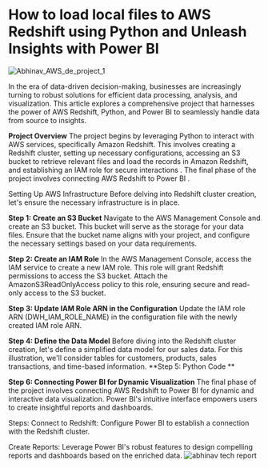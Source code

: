 # **How to load local files to AWS Redshift using Python and Unleash Insights with Power BI**
![Abhinav_AWS_de_project_1](https://github.com/abhinavkumariem/Python-AWS-Redshift/assets/95907012/a060c46e-36cc-48d8-a565-f5394392e7a6)

In the era of data-driven decision-making, businesses are increasingly turning to robust solutions for efficient data processing, analysis, and visualization. This article explores a comprehensive project that harnesses the power of AWS Redshift, Python, and Power BI to seamlessly handle data from source to insights.

**Project Overview**
The project begins by leveraging Python to interact with AWS services, specifically Amazon Redshift. This involves creating a Redshift cluster, setting up necessary configurations, accessing an S3 bucket to retrieve relevant files and load the records in Amazon Redshift, and establishing an IAM role for secure interactions . The final phase of the project involves connecting AWS Redshift to Power BI . 

Setting Up AWS Infrastructure
Before delving into Redshift cluster creation, let's ensure the necessary infrastructure is in place.

**Step 1: Create an S3 Bucket**
Navigate to the AWS Management Console and create an S3 bucket. This bucket will serve as the storage for your data files. Ensure that the bucket name aligns with your project, and configure the necessary settings based on your data requirements.

**Step 2: Create an IAM Role**
In the AWS Management Console, access the IAM service to create a new IAM role. This role will grant Redshift permissions to access the S3 bucket. Attach the AmazonS3ReadOnlyAccess policy to this role, ensuring secure and read-only access to the S3 bucket.

**Step 3: Update IAM Role ARN in the Configuration**
Update the IAM role ARN (DWH_IAM_ROLE_NAME) in the configuration file with the newly created IAM role ARN.

**Step 4: Define the Data Model**
Before diving into the Redshift cluster creation, let's define a simplified data model for our sales data. For this illustration, we'll consider tables for customers, products, sales transactions, and time-based information.
**Step 5: Python Code **

**Step 6: Connecting Power BI for Dynamic Visualization**
The final phase of the project involves connecting AWS Redshift to Power BI for dynamic and interactive data visualization. Power BI's intuitive interface empowers users to create insightful reports and dashboards.

Steps:
Connect to Redshift: Configure Power BI to establish a connection with the Redshift cluster.

Create Reports: Leverage Power BI's robust features to design compelling reports and dashboards based on the enriched data.
![abhinav tech report](https://github.com/abhinavkumariem/Python-AWS-Redshift/assets/95907012/572a1676-c874-4414-b44c-0d866f310c8c)

